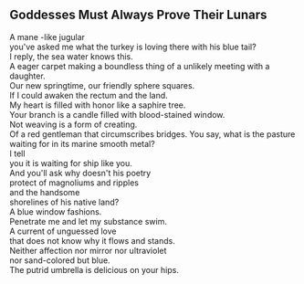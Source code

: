 Goddesses Must Always Prove Their Lunars
----------------------------------------
A mane -like jugular  
you've asked me what the turkey is loving there with his blue tail?  
I reply, the sea water knows this.  
A eager carpet making a boundless thing of a unlikely meeting with a daughter.  
Our new springtime, our friendly sphere squares.  
If I could awaken the rectum and the land.  
My heart is filled with honor like a saphire tree.  
Your branch is a candle filled with blood-stained window.  
Not weaving is a form of creating.  
Of a red gentleman that circumscribes bridges. You say, what is the pasture waiting for in its marine smooth metal?  
I tell  
you it is waiting for ship like you.  
And you'll ask why doesn't his poetry  
protect of magnoliums and ripples  
and the handsome  
shorelines of his native land?  
A blue window fashions.  
Penetrate me and let my substance swim.  
A current of unguessed love  
that does not know why it flows and stands.  
Neither affection nor mirror nor ultraviolet  
nor sand-colored but blue.  
The putrid umbrella is delicious on your hips.  
